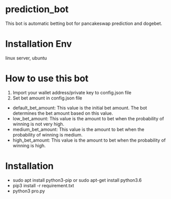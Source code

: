 # prediction_bot
  This bot is automatic betting bot for pancakeswap prediction and dogebet.
# Installation Env
  linux server, ubuntu
# How to use this bot
1. Import your wallet address/private key to config.json file
2. Set bet amount in config.json file
  - default_bet_amount: This value is the initial bet amount. The bot determines the bet amount based on this value.
  - low_bet_amount: This value is the amount to bet when the probability of winning is not very high.
  - medium_bet_amount: This value is the amount to bet when the probability of winning is medium.
  - high_bet_amount: This value is the amount to bet when the probability of winning is high.
# Installation
  -  sudo apt install python3-pip  or sudo apt-get install python3.6<br>
  -  pip3 install -r requirement.txt<br>
  -  python3 pro.py 
